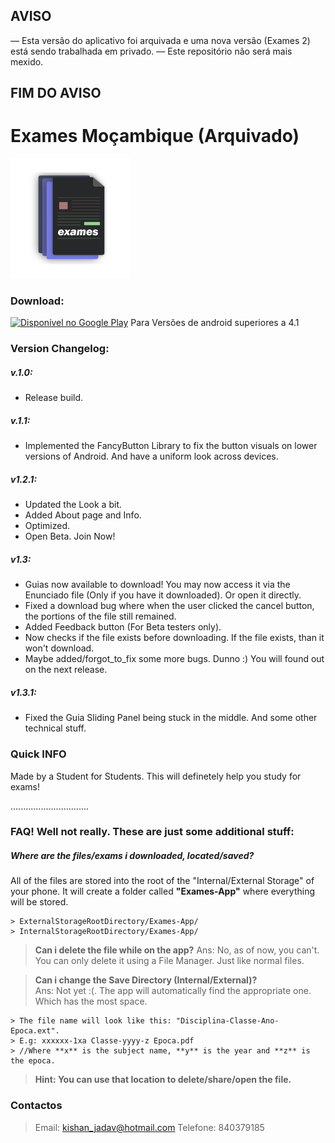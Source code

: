 

## AVISO
–– Esta versão do aplicativo foi arquivada e uma nova versão (Exames 2) está sendo trabalhada em privado.
–– Este repositório não será mais mexido.
## FIM DO AVISO


# Exames Moçambique (Arquivado)

![logo.png](/app/src/main/res/mipmap-xxxhdpi/ic_launcher.png)


### Download:
<a href='https://play.google.com/store/apps/details?id=com.kishan.exames&pcampaignid=MKT-Other-global-all-co-prtnr-py-PartBadge-Mar2515-1'><img width="20%" height="20%" alt='Disponível no Google Play' src='https://play.google.com/intl/en_us/badges/images/generic/pt_badge_web_generic.png'/></a> 
Para Versões de android superiores a 4.1


### Version Changelog:
##### v.1.0:
- Release build.

##### v.1.1: 
- Implemented the FancyButton Library to fix the button visuals on lower versions of Android. And have a uniform look across devices.

##### v1.2.1:
- Updated the Look a bit.
- Added About page and Info. 
- Optimized. 
- Open Beta. Join Now!

##### v1.3:
- Guias now available to download! You may now access it via the Enunciado file (Only if you have it downloaded). Or open it directly.
- Fixed a download bug where when the user clicked the cancel button, the portions of the file still remained.
- Added Feedback button (For Beta testers only).
- Now checks if the file exists before downloading. If the file exists, than it won't download.
- Maybe added/forgot_to_fix some more bugs. Dunno :) You will found out on the next release.

##### v1.3.1:
- Fixed the Guia Sliding Panel being stuck in the middle. And some other technical stuff.



### Quick INFO
  Made by a Student for Students. This will definetely help you study for exams!

...............................
### FAQ! Well not really. These are just some additional stuff:
##### Where are the files/exams i downloaded, located/saved?  
  All of the files are stored into the root of the "Internal/External Storage" of your phone. It will create a folder called <b>"Exames-App"</b> where everything will be stored.

    > ExternalStorageRootDirectory/Exames-App/  
    > InternalStorageRootDirectory/Exames-App/ 
    

 > **Can i delete the file while on the app?**
 > Ans: No, as of now, you can't. You can only delete it using a File Manager. Just like normal files. 
 
 
 
 > **Can i change the Save Directory (Internal/External)?**  
 > Ans: Not yet :(. The app will automatically find the appropriate one. Which has the most space. 
    
    > The file name will look like this: "Disciplina-Classe-Ano-Epoca.ext". 
    > E.g: xxxxxx-1xa Classe-yyyy-z Epoca.pdf 
    > //Where **x** is the subject name, **y** is the year and **z** is the epoca.
 
  > <b> Hint: You can use that location to delete/share/open the file.</b>
  

### Contactos
  > Email: kishan_jadav@hotmail.com
  > Telefone: 840379185

